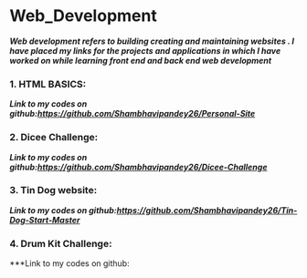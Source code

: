 # Web_Development
***Web development refers to building creating and maintaining websites . I have placed my links for the projects and applications  in which I have worked on while learning front end and back end web development***
### 1. HTML BASICS:
***Link to my codes on github:https://github.com/Shambhavipandey26/Personal-Site***


### 2. Dicee Challenge:
***Link to my codes on github:https://github.com/Shambhavipandey26/Dicee-Challenge***

### 3. Tin Dog website:
***Link to my codes on github:https://github.com/Shambhavipandey26/Tin-Dog-Start-Master***
### 4. Drum Kit Challenge:
***Link to my codes on github:

